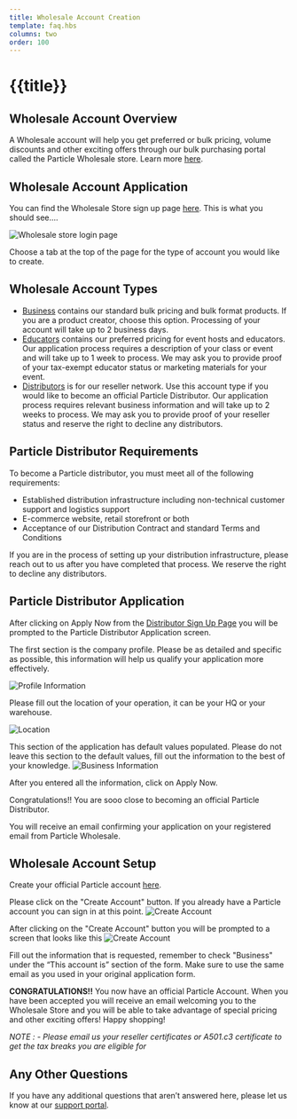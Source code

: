 ```yaml
---
title: Wholesale Account Creation
template: faq.hbs
columns: two
order: 100
---
```


# {{title}}

## Wholesale Account Overview

A Wholesale account will help you get preferred or bulk pricing, volume discounts and other exciting offers through our bulk purchasing portal called the Particle Wholesale store. Learn more [here](https://wholesale.particle.io).


## Wholesale Account Application

You can find the Wholesale Store sign up page [here](http://www-wholesale.particle.io/wholesale-b2b).
This is what you should see....

![Wholesale store login page](/assets/images/wholesale-log-in-page.png)

Choose a tab at the top of the page for the type of account you would like to create. 

## Wholesale Account Types

 - [Business](http://www-wholesale.particle.io/wholesale-b2b) contains our standard bulk pricing and bulk format products. If you are a product creator, choose this option. Processing of your account will take up to 2 business days. 
 - [Educators](http://www-wholesale.particle.io/wholesale-educators) contains our preferred pricing for event hosts and educators. Our application process requires a description of your class or event and will take up to 1 week to process. We may ask you to provide proof of your tax-exempt educator status or marketing materials for your event. 
 - [Distributors](http://www-wholesale.particle.io/wholesale-distributors) is for our reseller network. Use this account type if you would like to become an official Particle Distributor. Our application process requires relevant business information and will take up to 2 weeks to process. We may ask you to provide proof of your reseller status and reserve the right to decline any distributors. 

## Particle Distributor Requirements
To become a Particle distributor, you must meet all of the following requirements: 
- Established distribution infrastructure including non-technical customer support and logistics support
- E-commerce website, retail storefront or both
- Acceptance of our Distribution Contract and standard Terms and Conditions

If you are in the process of setting up your distribution infrastructure, please reach out to us after you have completed that process. We reserve the right to decline any distributors.

## Particle Distributor Application

After clicking on Apply Now from the [Distributor Sign Up Page](http://www-wholesale.particle.io/wholesale-distributors) you will be prompted to the Particle Distributor Application screen.

The first section is the company profile. Please be as detailed and specific as possible, this information will help us qualify your application more effectively. 

![Profile Information](/assets/images/companyprofilepage.png)

Please fill out the location of your operation, it can be your HQ or your warehouse. 

![Location](/assets/images/locationinformation.png)

This section of the application has default values populated. Please do not leave this section to the default values, fill out the information to the best of your knowledge.
![Business Information](/assets/images/businessinformation.png)

After you entered all the information, click on Apply Now.

Congratulations!! You are sooo close to becoming an official Particle Distributor.

You will receive an email confirming your application on your registered email from Particle Wholesale.

## Wholesale Account Setup

Create your official Particle account [here](https://login.particle.io/login).

Please click on the "Create Account" button. If you already have a Particle account you can sign in at this point.
![Create Account](/assets/images/loginscreen1.png)

After clicking on the "Create Account" button you will be prompted to a screen that looks like this
![Create Account](/assets/images/loginscreen2.png)

Fill out the information that is requested, remember to check "Business" under the “This account is” section of the form. Make sure to use the same email as you used in your original application form. 

**CONGRATULATIONS!!** You now have an official Particle Account. When you have been accepted you will receive an email welcoming you to the Wholesale Store and you will be able to take advantage of special pricing and other exciting offers! Happy shopping! 


*NOTE : -  Please email us your reseller certificates or A501.c3 certificate to get the tax breaks you are eligible for* 

## Any Other Questions

If you have any additional questions that aren’t answered here, please let us know at our [support portal](https://support.particle.io).
